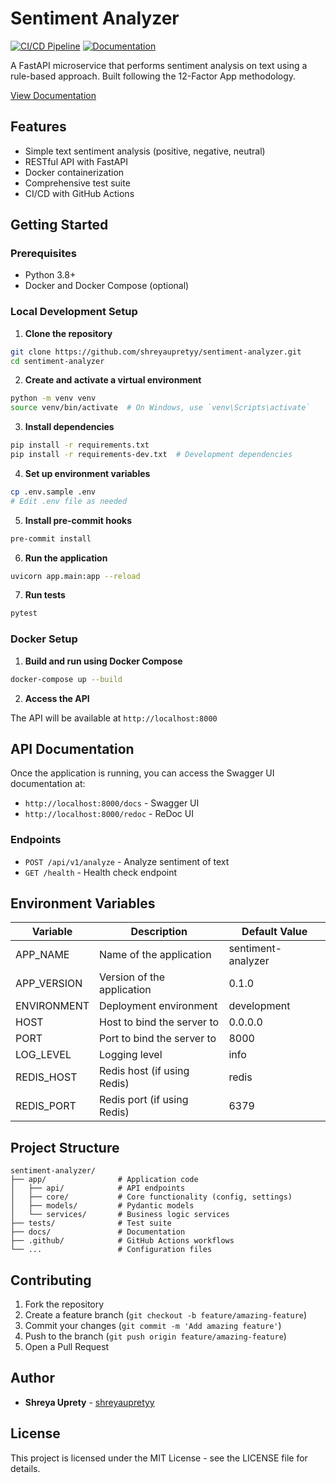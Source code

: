 # Sentiment Analyzer

[![CI/CD Pipeline](https://github.com/shreyaupretyy/sentiment-analyzer/actions/workflows/ci.yml/badge.svg)](https://github.com/shreyaupretyy/sentiment-analyzer/actions/workflows/ci.yml)
[![Documentation](https://img.shields.io/badge/docs-mkdocs-blue)](https://shreyaupretyy.github.io/sentiment-analyzer/)

A FastAPI microservice that performs sentiment analysis on text using a rule-based approach.
Built following the 12-Factor App methodology.

[View Documentation](https://shreyaupretyy.github.io/sentiment-analyzer/)

## Features

- Simple text sentiment analysis (positive, negative, neutral)
- RESTful API with FastAPI
- Docker containerization
- Comprehensive test suite
- CI/CD with GitHub Actions

## Getting Started

### Prerequisites

- Python 3.8+
- Docker and Docker Compose (optional)

### Local Development Setup

1. **Clone the repository**

```bash
git clone https://github.com/shreyaupretyy/sentiment-analyzer.git
cd sentiment-analyzer
```

2. **Create and activate a virtual environment**

```bash
python -m venv venv
source venv/bin/activate  # On Windows, use `venv\Scripts\activate`
```

3. **Install dependencies**

```bash
pip install -r requirements.txt
pip install -r requirements-dev.txt  # Development dependencies
```

4. **Set up environment variables**

```bash
cp .env.sample .env
# Edit .env file as needed
```

5. **Install pre-commit hooks**

```bash
pre-commit install
```

6. **Run the application**

```bash
uvicorn app.main:app --reload
```

7. **Run tests**

```bash
pytest
```

### Docker Setup

1. **Build and run using Docker Compose**

```bash
docker-compose up --build
```

2. **Access the API**

The API will be available at `http://localhost:8000`

## API Documentation

Once the application is running, you can access the Swagger UI documentation at:

- `http://localhost:8000/docs` - Swagger UI
- `http://localhost:8000/redoc` - ReDoc UI

### Endpoints

- `POST /api/v1/analyze` - Analyze sentiment of text
- `GET /health` - Health check endpoint

## Environment Variables

| Variable    | Description                 | Default Value      |
| ----------- | --------------------------- | ------------------ |
| APP_NAME    | Name of the application     | sentiment-analyzer |
| APP_VERSION | Version of the application  | 0.1.0              |
| ENVIRONMENT | Deployment environment      | development        |
| HOST        | Host to bind the server to  | 0.0.0.0            |
| PORT        | Port to bind the server to  | 8000               |
| LOG_LEVEL   | Logging level               | info               |
| REDIS_HOST  | Redis host (if using Redis) | redis              |
| REDIS_PORT  | Redis port (if using Redis) | 6379               |

## Project Structure

```
sentiment-analyzer/
├── app/                # Application code
│   ├── api/            # API endpoints
│   ├── core/           # Core functionality (config, settings)
│   ├── models/         # Pydantic models
│   └── services/       # Business logic services
├── tests/              # Test suite
├── docs/               # Documentation
├── .github/            # GitHub Actions workflows
└── ...                 # Configuration files
```

## Contributing

1. Fork the repository
2. Create a feature branch (`git checkout -b feature/amazing-feature`)
3. Commit your changes (`git commit -m 'Add amazing feature'`)
4. Push to the branch (`git push origin feature/amazing-feature`)
5. Open a Pull Request

## Author

- **Shreya Uprety** - [shreyaupretyy](https://github.com/shreyaupretyy)

## License

This project is licensed under the MIT License - see the LICENSE file for details.

